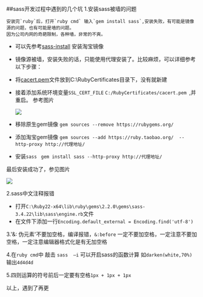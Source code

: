 ##sass开发过程中遇到的几个坑
1.安装sass被墙的问题

	安装完`ruby`后，打开`ruby cmd` 输入`gem install sass`,安装失败，有可能是镜像源的问题，也有可能是墙的问题。
	因为公司内网的奇葩限制，各种墙，非常的不爽。
  - 可以先参考[sass-install](http:w3cplus.com/sassguide/install.html) 安装淘宝镜像
  - 镜像源被墙，安装失败的话，只能使用代理安装了。比较麻烦，可以详细参考以下步骤：
  - 将[cacert.pem](http://files.cnblogs.com/files/phillyx/cacert.rar)文件放到C:\RubyCertificates目录下，没有就新建
  - 接着添加系统环境变量`SSL_CERT_FILE` `C:/RubyCertificates/cacert.pem `,并重启。
       参考图片
       
    ![](http://images.cnblogs.com/cnblogs_com/phillyx/779277/o_20160516114537044.png)
    
  - 移除原生gem镜像
	`gem sources --remove https://rubygems.org/`
  - 添加淘宝gem镜像
	`gem sources --add https://ruby.taobao.org/  --http-proxy http://代理地址/`
  - 安装`sass `
	`gem install sass --http-proxy http://代理地址/`
  
  最后安装成功了，参见图片
  
  ![](http://images.cnblogs.com/cnblogs_com/phillyx/779277/o_20160516114604127.png)

2.sass中文注释报错
  - 打开`C:\Ruby22-x64\lib\ruby\gems\2.2.0\gems\sass-3.4.22\lib\sass\engine.rb`文件
  - 在文件下添加一行`Encoding.default_external = Encoding.find('utf-8')`
  
3.'&: 伪元素'不要加空格，编译报错，`&:before` 一定不要加空格，一定注意不要加空格，一定注意编辑器格式化是有无加空格

4.在`ruby cmd`中 敲击 `sass  –i`  可以开启sass的函数计算
  如`darken(white,70%)` 输出`4d4d4d`
  
5.四则运算的符号前后一定要有空格`1px + 1px + 1px`

以上，遇到了再更
